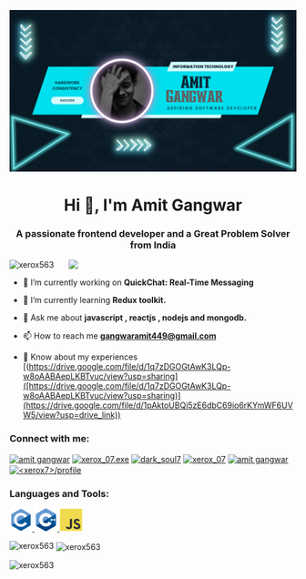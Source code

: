 ![logo](https://github.com/Xerox563/Xerox563/blob/main/Blue%20Modern%20Photo%20Technology%20YouTube%20Banner.png)
<h1 align="center">Hi 👋, I'm Amit Gangwar</h1>
<h3 align="center">A passionate frontend developer and a Great Problem Solver from India</h3>
<img align="right" alter="Coding" width="400" src="https://c4.wallpaperflare.com/wallpaper/364/967/608/anime-girl-closed-eyes-profile-view-scenic-wallpaper-preview.jpg">

<p align="left"> <img src="https://komarev.com/ghpvc/?username=xerox563&label=Profile%20views&color=0e75b6&style=flat" alt="xerox563" /> </p>

- 🔭 I’m currently working on **QuickChat: Real-Time Messaging**

- 🌱 I’m currently learning **Redux toolkit.**

- 💬 Ask me about **javascript , reactjs , nodejs and mongodb.**

- 📫 How to reach me **gangwaramit449@gmail.com**

- 📄 Know about my experiences [(https://drive.google.com/file/d/1q7zDGOGtAwK3LQp-w8oAABAepLKBTvuc/view?usp=sharing]([https://drive.google.com/file/d/1q7zDGOGtAwK3LQp-w8oAABAepLKBTvuc/view?usp=sharing)](https://drive.google.com/file/d/1pAktoUBQi5zE6dbC69io6rKYmWF6UVW5/view?usp=drive_link))

<h3 align="left">Connect with me:</h3>
<p align="left">
<a href="https://linkedin.com/in/amit gangwar" target="blank"><img align="center" src="https://raw.githubusercontent.com/rahuldkjain/github-profile-readme-generator/master/src/images/icons/Social/linked-in-alt.svg" alt="amit gangwar" height="30" width="40" /></a>
<a href="https://instagram.com/xerox_07.exe" target="blank"><img align="center" src="https://raw.githubusercontent.com/rahuldkjain/github-profile-readme-generator/master/src/images/icons/Social/instagram.svg" alt="xerox_07.exe" height="30" width="40" /></a>
<a href="https://www.codechef.com/users/dark_soul7" target="blank"><img align="center" src="https://cdn.jsdelivr.net/npm/simple-icons@3.1.0/icons/codechef.svg" alt="dark_soul7" height="30" width="40" /></a>
<a href="https://codeforces.com/profile/xerox_07" target="blank"><img align="center" src="https://raw.githubusercontent.com/rahuldkjain/github-profile-readme-generator/master/src/images/icons/Social/codeforces.svg" alt="xerox_07" height="30" width="40" /></a>
<a href="https://www.leetcode.com/amit gangwar" target="blank"><img align="center" src="https://raw.githubusercontent.com/rahuldkjain/github-profile-readme-generator/master/src/images/icons/Social/leet-code.svg" alt="amit gangwar" height="30" width="40" /></a>
<a href="https://auth.geeksforgeeks.org/user/<xerox7>/profile" target="blank"><img align="center" src="https://raw.githubusercontent.com/rahuldkjain/github-profile-readme-generator/master/src/images/icons/Social/geeks-for-geeks.svg" alt="<xerox7>/profile" height="30" width="40" /></a>
</p>

<h3 align="left">Languages and Tools:</h3>
<p align="left"> <a href="https://www.cprogramming.com/" target="_blank" rel="noreferrer"> <img src="https://raw.githubusercontent.com/devicons/devicon/master/icons/c/c-original.svg" alt="c" width="40" height="40"/> </a> <a href="https://www.w3schools.com/cpp/" target="_blank" rel="noreferrer"> <img src="https://raw.githubusercontent.com/devicons/devicon/master/icons/cplusplus/cplusplus-original.svg" alt="cplusplus" width="40" height="40"/> </a> <a href="https://developer.mozilla.org/en-US/docs/Web/JavaScript" target="_blank" rel="noreferrer"> <img src="https://raw.githubusercontent.com/devicons/devicon/master/icons/javascript/javascript-original.svg" alt="javascript" width="40" height="40"/> </a> </p>

<p><img align="left" src="https://github-readme-stats.vercel.app/api/top-langs?username=xerox563&show_icons=true&locale=en&layout=compact" alt="xerox563" /></p>

<p>&nbsp;<img align="center" src="https://github-readme-stats.vercel.app/api?username=xerox563&show_icons=true&locale=en" alt="xerox563" /></p>

<p><img align="center" src="https://github-readme-streak-stats.herokuapp.com/?user=xerox563&" alt="xerox563" /></p>
